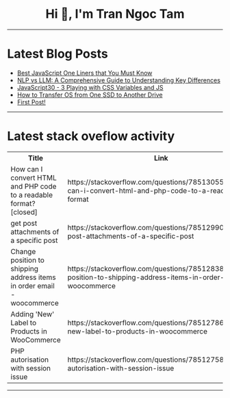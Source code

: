 <h1 align="center">Hi 👋, I'm Tran Ngoc Tam</h1>

---

# Latest Blog Posts 
<!-- BLOG-POST-LIST:START -->
- [Best JavaScript One Liners that You Must Know](https://dev.to/shubhsharma19/best-javascript-one-liners-that-you-must-know-3740)
- [NLP vs LLM: A Comprehensive Guide to Understanding Key Differences](https://dev.to/tarek_eissa/nlp-vs-llm-a-comprehensive-guide-to-understanding-key-differences-2can)
- [JavaScript30 - 3 Playing with CSS Variables and JS](https://dev.to/virtualsobriety/javascript30-3-playing-with-css-variables-and-js-283i)
- [How to Transfer OS from One SSD to Another Drive](https://dev.to/furkangozukara/how-to-transfer-os-from-one-ssd-to-another-drive-323j)
- [First Post!](https://dev.to/alexmerino13/first-post-53fm)
<!-- BLOG-POST-LIST:END -->

---

# Latest stack oveflow activity
<table>
  <tr><th>Title</th><th>Link</th></tr>
  <!-- STACKOVERFLOW:START --><tr><td>How can I convert HTML and PHP code to a readable format? [closed]</td><td>https://stackoverflow.com/questions/78513055/how-can-i-convert-html-and-php-code-to-a-readable-format</td></tr><tr><td>get post attachments of a specific post</td><td>https://stackoverflow.com/questions/78512990/get-post-attachments-of-a-specific-post</td></tr><tr><td>Change position to shipping address items in order email - woocommerce</td><td>https://stackoverflow.com/questions/78512838/change-position-to-shipping-address-items-in-order-email-woocommerce</td></tr><tr><td>Adding &#39;New&#39; Label to Products in WooCommerce</td><td>https://stackoverflow.com/questions/78512786/adding-new-label-to-products-in-woocommerce</td></tr><tr><td>PHP autorisation with session issue</td><td>https://stackoverflow.com/questions/78512758/php-autorisation-with-session-issue</td></tr><!-- STACKOVERFLOW:END -->
</table>

---


